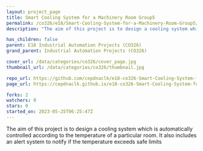 ```yaml
---
layout: project_page
title: Smart Cooling System for a Machinery Room Group5
permalink: /co326/e18/Smart-Cooling-System-for-a-Machinery-Room-Group5/
description: "The aim of this project is to design a cooling system which is automatically controlled according to the temperature of a particular room. It also includes an alert system to notify if the temperature exceeds safe limits"

has_children: false
parent: E18 Industrial Automation Projects (CO326)
grand_parent: Industrial Automation Projects (CO326)

cover_url: /data/categories/co326/cover_page.jpg
thumbnail_url: /data/categories/co326/thumbnail.jpg

repo_url: https://github.com/cepdnaclk/e18-co326-Smart-Cooling-System-for-a-Machinery-Room-Group5
page_url: https://cepdnaclk.github.io/e18-co326-Smart-Cooling-System-for-a-Machinery-Room-Group5

forks: 2
watchers: 0
stars: 0
started_on: 2023-05-25T06:25:47Z
---
```

The aim of this project is to design a cooling system which is automatically controlled according to the temperature of a particular room. It also includes an alert system to notify if the temperature exceeds safe limits

